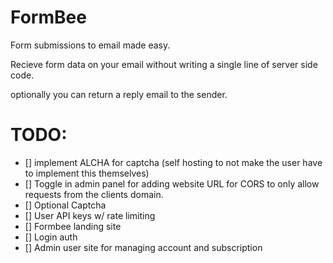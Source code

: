 # FormBee

Form submissions to email made easy.

Recieve form data on your email without writing a single line of server side code.

optionally you can return a reply email to the sender.

# TODO:
- [] implement ALCHA for captcha (self hosting to not make the user have to implement this themselves)
- [] Toggle in admin panel for adding website URL for CORS to only allow requests from the clients domain.
- [] Optional Captcha
- [] User API keys w/ rate limiting
- [] Formbee landing site
- [] Login auth
- [] Admin user site for managing account and subscription
